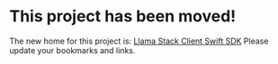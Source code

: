 # This project has been moved!
The new home for this project is: [Llama Stack Client Swift SDK](https://github.com/meta-llama/llama-stack-client-swift/tree/latest-release/examples/ios_calendar_assistant)
Please update your bookmarks and links.